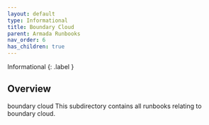 ```yaml
---
layout: default
type: Informational
title: Boundary Cloud
parent: Armada Runbooks
nav_order: 6
has_children: true
---
```


Informational
{: .label }

## Overview
boundary cloud
This subdirectory contains all runbooks relating to boundary cloud.